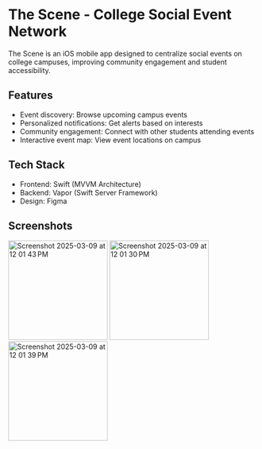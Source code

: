# The Scene - College Social Event Network

The Scene is an iOS mobile app designed to centralize social events on college campuses, improving community engagement and student accessibility.

## Features  
- Event discovery: Browse upcoming campus events  
- Personalized notifications: Get alerts based on interests  
- Community engagement: Connect with other students attending events  
- Interactive event map: View event locations on campus  

## Tech Stack  
- Frontend: Swift (MVVM Architecture)  
- Backend: Vapor (Swift Server Framework)  
- Design: Figma  

## Screenshots  
<img width="200" alt="Screenshot 2025-03-09 at 12 01 43 PM" src="https://github.com/user-attachments/assets/b9bb7b17-8d91-44e3-9cd4-7d2b44cafd68" />



<img width="200" alt="Screenshot 2025-03-09 at 12 01 30 PM" src="https://github.com/user-attachments/assets/d81f2010-4e44-49af-bba5-41db6918c04d" />
<img width="200" alt="Screenshot 2025-03-09 at 12 01 39 PM" src="https://github.com/user-attachments/assets/9c9d6f1c-c61a-43d6-8f8a-ce3b461a78ce" />
